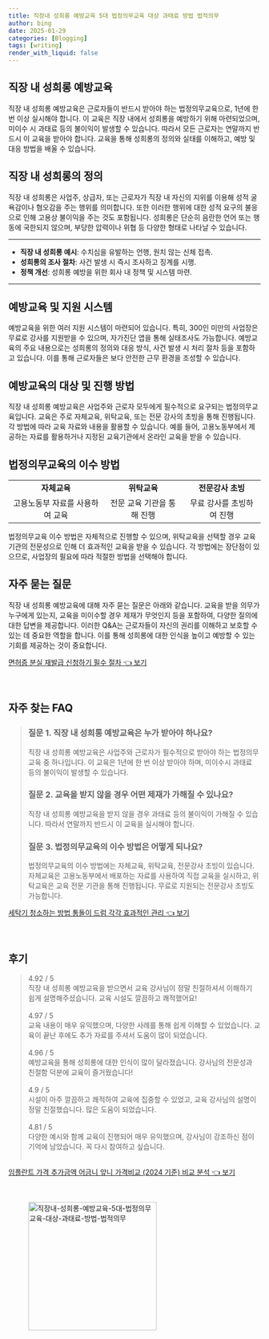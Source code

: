 ```yaml
---
title: 직장내 성희롱 예방교육 5대 법정의무교육 대상 과태료 방법 법적의무
author: bing
date: 2025-01-29
categories: [Blogging]
tags: [writing]
render_with_liquid: false
---
```



<h2 id='직장내_성희롱_예방교육'>직장 내 성희롱 예방교육</h2>

<p>직장 내 성희롱 예방교육은 근로자들이 반드시 받아야 하는 법정의무교육으로, 1년에 한 번 이상 실시해야 합니다. 이 교육은 직장 내에서 성희롱을 예방하기 위해 마련되었으며, 미이수 시 과태료 등의 불이익이 발생할 수 있습니다. 따라서 모든 근로자는 연말까지 반드시 이 교육을 받아야 합니다. 교육을 통해 성희롱의 정의와 실태를 이해하고, 예방 및 대응 방법을 배울 수 있습니다.</p>

<h2 id='직장내_성희롱의_정의'>직장 내 성희롱의 정의</h2>

<p>직장 내 성희롱은 사업주, 상급자, 또는 근로자가 직장 내 자신의 지위를 이용해 성적 굴욕감이나 혐오감을 주는 행위를 의미합니다. 또한 이러한 행위에 대한 성적 요구의 불응으로 인해 고용상 불이익을 주는 것도 포함됩니다. 성희롱은 단순히 음란한 언어 또는 행동에 국한되지 않으며, 부당한 압력이나 위협 등 다양한 형태로 나타날 수 있습니다.</p>

<hr />

<ul>
    <li><b>직장 내 성희롱 예시</b>: 수치심을 유발하는 언행, 원치 않는 신체 접촉.</li>
    <li><b>성희롱의 조사 절차</b>: 사건 발생 시 즉시 조사하고 징계를 시행.</li>
    <li><b>정책 개선</b>: 성희롱 예방을 위한 회사 내 정책 및 시스템 마련.</li>
</ul>

<hr />

<h2 id='예방교육_및_지원_시스템'>예방교육 및 지원 시스템</h2>

<p>예방교육을 위한 여러 지원 시스템이 마련되어 있습니다. 특히, 300인 미만의 사업장은 무료로 강사를 지원받을 수 있으며, 자가진단 앱을 통해 실태조사도 가능합니다. 예방교육의 주요 내용으로는 성희롱의 정의와 대응 방식, 사건 발생 시 처리 절차 등을 포함하고 있습니다. 이를 통해 근로자들은 보다 안전한 근무 환경을 조성할 수 있습니다.</p>

<h2 id='예방교육의_대상_및_진행방법'>예방교육의 대상 및 진행 방법</h2>

<p>직장 내 성희롱 예방교육은 사업주와 근로자 모두에게 필수적으로 요구되는 법정의무교육입니다. 교육은 주로 자체교육, 위탁교육, 또는 전문 강사의 초빙을 통해 진행됩니다. 각 방법에 따라 교육 자료와 내용을 활용할 수 있습니다. 예를 들어, 고용노동부에서 제공하는 자료를 활용하거나 지정된 교육기관에서 온라인 교육을 받을 수 있습니다.</p>

<h2 id='법정의무교육의_이수_방법'>법정의무교육의 이수 방법</h2>

<table>
    <tr>
        <td style="text-align: center; height: 17px;"><b>자체교육</b></td>
        <td style="text-align: center; height: 17px;"><b>위탁교육</b></td>
        <td style="text-align: center; height: 17px;"><b>전문강사 초빙</b></td>
    </tr>
    <tr>
        <td style="text-align: center; height: 17px;">고용노동부 자료를 사용하여 교육</td>
        <td style="text-align: center; height: 17px;">전문 교육 기관을 통해 진행</td>
        <td style="text-align: center; height: 17px;">무료 강사를 초빙하여 진행</td>
    </tr>
</table>

<p>법정의무교육 이수 방법은 자체적으로 진행할 수 있으며, 위탁교육을 선택할 경우 교육기관의 전문성으로 인해 더 효과적인 교육을 받을 수 있습니다. 각 방법에는 장단점이 있으므로, 사업장의 필요에 따라 적절한 방법을 선택해야 합니다.</p>

<h2 id='자주_묻는_질문'>자주 묻는 질문</h2>

<p>직장 내 성희롱 예방교육에 대해 자주 묻는 질문은 아래와 같습니다. 교육을 받을 의무가 누구에게 있는지, 교육을 미이수할 경우 제재가 무엇인지 등을 포함하여, 다양한 질의에 대한 답변을 제공합니다. 이러한 Q&A는 근로자들이 자신의 권리를 이해하고 보호할 수 있는 데 중요한 역할을 합니다. 이를 통해 성희롱에 대한 인식을 높이고 예방할 수 있는 기회를 제공하는 것이 중요합니다.</p>


<p><a class="click-button" title="면허증 분실 재발급 신청하기 필수 절차" href="https://24nara.github.io/posts/%EB%A9%B4%ED%97%88%EC%A6%9D-%EB%B6%84%EC%8B%A4-%EC%9E%AC%EB%B0%9C%EA%B8%89-%EC%8B%A0%EC%B2%AD%ED%95%98%EA%B8%B0-%ED%95%84%EC%88%98-%EC%A0%88%EC%B0%A8/" rel="dofollow">면허증 분실 재발급 신청하기 필수 절차 👈 보기</a></p><br>
<h2 id='자주_찾는_FAQ'>자주 찾는 FAQ</h2>
<div itemscope="" itemtype="https://schema.org/FAQPage">
<blockquote>
<div itemscope="" itemprop="mainEntity" itemtype="https://schema.org/Question">
<h3 itemprop="name">질문 1. 직장 내 성희롱 예방교육은 누가 받아야 하나요?</h3>
<div itemscope="" itemprop="acceptedAnswer" itemtype="https://schema.org/Answer">
<span itemprop="text">
<p>직장 내 성희롱 예방교육은 사업주와 근로자가 필수적으로 받아야 하는 법정의무교육 중 하나입니다. 이 교육은 1년에 한 번 이상 받아야 하며, 미이수시 과태료 등의 불이익이 발생할 수 있습니다.</p>
</span>
</div>
</div>
<div itemscope="" itemprop="mainEntity" itemtype="https://schema.org/Question">
<h3 itemprop="name">질문 2. 교육을 받지 않을 경우 어떤 제재가 가해질 수 있나요?</h3>
<div itemscope="" itemprop="acceptedAnswer" itemtype="https://schema.org/Answer">
<span itemprop="text">
<p>직장 내 성희롱 예방교육을 받지 않을 경우 과태료 등의 불이익이 가해질 수 있습니다. 따라서 연말까지 반드시 이 교육을 실시해야 합니다.</p>
</span>
</div>
</div>
<div itemscope="" itemprop="mainEntity" itemtype="https://schema.org/Question">
<h3 itemprop="name">질문 3. 법정의무교육의 이수 방법은 어떻게 되나요?</h3>
<div itemscope="" itemprop="acceptedAnswer" itemtype="https://schema.org/Answer">
<span itemprop="text">
<p>법정의무교육의 이수 방법에는 자체교육, 위탁교육, 전문강사 초빙이 있습니다. 자체교육은 고용노동부에서 배포하는 자료를 사용하여 직접 교육을 실시하고, 위탁교육은 교육 전문 기관을 통해 진행됩니다. 무료로 지원되는 전문강사 초빙도 가능합니다.</p>
</span>
</div>
</div>
</blockquote>
</div>
<p><a class="click-button" title="세탁기 청소하는 방법 통돌이 드럼 각각 효과적인 관리" href="https://24nara.github.io/posts/%EC%84%B8%ED%83%81%EA%B8%B0-%EC%B2%AD%EC%86%8C%ED%95%98%EB%8A%94-%EB%B0%A9%EB%B2%95-%ED%86%B5%EB%8F%8C%EC%9D%B4-%EB%93%9C%EB%9F%BC-%EA%B0%81%EA%B0%81-%ED%9A%A8%EA%B3%BC%EC%A0%81%EC%9D%B8-%EA%B4%80%EB%A6%AC/" rel="dofollow">세탁기 청소하는 방법 통돌이 드럼 각각 효과적인 관리 👈 보기</a></p><br>
<h2 id='후기'>후기</h2>
<div itemscope itemtype="https://schema.org/Product">
  <blockquote>
  <div itemprop="review" itemscope itemtype="https://schema.org/Review">
      <div itemprop="reviewRating" itemscope itemtype="https://schema.org/Rating"> <span itemprop="ratingValue">4.92</span> / <span itemprop="bestRating">5</span> </div>
      <span itemprop="reviewBody">직장 내 성희롱 예방교육을 받으면서 교육 강사님이 정말 친절하셔서 이해하기 쉽게 설명해주셨습니다. 교육 시설도 깔끔하고 쾌적했어요!</span>
  </div>
  <br>
  <div itemprop="review" itemscope itemtype="https://schema.org/Review">
      <div itemprop="reviewRating" itemscope itemtype="https://schema.org/Rating"> <span itemprop="ratingValue">4.97</span> / <span itemprop="bestRating">5</span> </div>
      <span itemprop="reviewBody">교육 내용이 매우 유익했으며, 다양한 사례를 통해 쉽게 이해할 수 있었습니다. 교육이 끝난 후에도 추가 자료를 주셔서 도움이 많이 되었습니다.</span>
  </div>
  <br>
  <div itemprop="review" itemscope itemtype="https://schema.org/Review">
      <div itemprop="reviewRating" itemscope itemtype="https://schema.org/Rating"> <span itemprop="ratingValue">4.96</span> / <span itemprop="bestRating">5</span> </div>
      <span itemprop="reviewBody">예방교육을 통해 성희롱에 대한 인식이 많이 달라졌습니다. 강사님의 전문성과 친절함 덕분에 교육이 즐거웠습니다!</span>
  </div>
  <br>
  <div itemprop="review" itemscope itemtype="https://schema.org/Review">
      <div itemprop="reviewRating" itemscope itemtype="https://schema.org/Rating"> <span itemprop="ratingValue">4.9</span> / <span itemprop="bestRating">5</span> </div>
      <span itemprop="reviewBody">시설이 아주 깔끔하고 쾌적하여 교육에 집중할 수 있었고, 교육 강사님의 설명이 정말 친절했습니다. 많은 도움이 되었습니다.</span>
  </div>
  <br>
  <div itemprop="review" itemscope itemtype="https://schema.org/Review">
      <div itemprop="reviewRating" itemscope itemtype="https://schema.org/Rating"> <span itemprop="ratingValue">4.81</span> / <span itemprop="bestRating">5</span> </div>
      <span itemprop="reviewBody">다양한 예시와 함께 교육이 진행되어 매우 유익했으며, 강사님이 강조하신 점이 기억에 남았습니다. 꼭 다시 참여하고 싶습니다.</span>
  </div>
  <br>
  </blockquote>
</div>
<p><a class="click-button" title="임플란트 가격 추가금액 어금니 앞니 가격비교 (2024 기준) 비교 분석" href="https://24nara.github.io/posts/%EC%9E%84%ED%94%8C%EB%9E%80%ED%8A%B8-%EA%B0%80%EA%B2%A9-%EC%B6%94%EA%B0%80%EA%B8%88%EC%95%A1-%EC%96%B4%EA%B8%88%EB%8B%88-%EC%95%9E%EB%8B%88-%EA%B0%80%EA%B2%A9%EB%B9%84%EA%B5%90-(2024-%EA%B8%B0%EC%A4%80)-%EB%B9%84%EA%B5%90-%EB%B6%84%EC%84%9D/" rel="dofollow">임플란트 가격 추가금액 어금니 앞니 가격비교 (2024 기준) 비교 분석 👈 보기</a></p><br>
<figure class="image"><img src="https://24nara.github.io/assets/img/thumbnail/직장내-성희롱-예방교육-5대-법정의무교육-대상-과태료-방법-법적의무.webp" alt="직장내-성희롱-예방교육-5대-법정의무교육-대상-과태료-방법-법적의무" width="256" height="256"></figure>